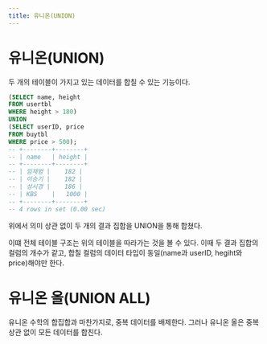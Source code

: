 ```yaml
---
title: 유니온(UNION)
---
```


# 유니온(UNION)
두 개의 테이블이 가지고 있는 데이터를 합칠 수 있는 기능이다.

```sql
(SELECT name, height
FROM usertbl
WHERE height > 180)
UNION
(SELECT userID, price
FROM buytbl
WHERE price > 500);
-- +--------+--------+
-- | name   | height |
-- +--------+--------+
-- | 임재범 |    182 |
-- | 이승기 |    182 |
-- | 성시경 |    186 |
-- | KBS    |   1000 |
-- +--------+--------+
-- 4 rows in set (0.00 sec)
```

위에서 의미 상관 없이 두 개의 결과 집합을 UNION을 통해 합쳤다.

이떄 전체 테이블 구조는 위의 테이블을 따라가는 것을 볼 수 있다. 이때 두 결과 집합의 컬럼의 개수가 같고, 합칠 컬럼의 데이터 타입이 동일(name과 userID, hegiht와 price)해야만 한다.


# 유니온 올(UNION ALL)
유니온 수학의 합집합과 마찬가지로, 중복 데이터를 배제한다. 그러나 유니온 올은 중복 상관 없이 모든 데이터를 합친다.
